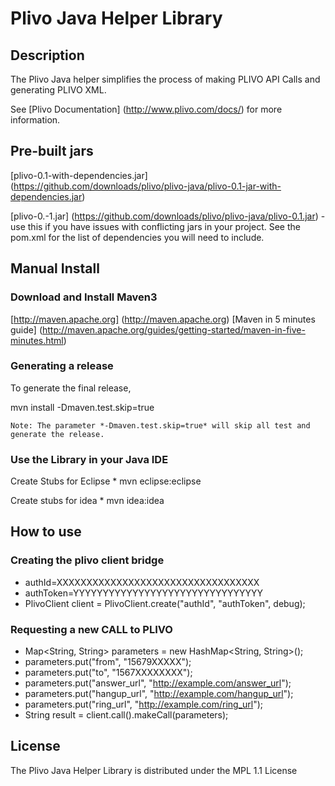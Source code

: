 Plivo Java Helper Library
=========================

Description
-----------

The Plivo Java helper simplifies the process of making PLIVO API Calls and generating PLIVO XML.

See [Plivo Documentation] (http://www.plivo.com/docs/) for more information.



Pre-built jars
--------------

[plivo-0.1-with-dependencies.jar] (https://github.com/downloads/plivo/plivo-java/plivo-0.1-jar-with-dependencies.jar)

[plivo-0.-1.jar] (https://github.com/downloads/plivo/plivo-java/plivo-0.1.jar) - use this if you have issues with conflicting jars in your project. See the pom.xml for the list of dependencies you will need to include.



Manual Install
------------

### Download and Install Maven3 


[http://maven.apache.org] (http://maven.apache.org)
[Maven in 5 minutes guide] (http://maven.apache.org/guides/getting-started/maven-in-five-minutes.html)


### Generating a release

To generate the final release,
	

mvn install -Dmaven.test.skip=true


	
	Note: The parameter *-Dmaven.test.skip=true* will skip all test and generate the release.
	
### Use the Library in your Java IDE

Create Stubs for Eclipse
    * mvn eclipse:eclipse

Create stubs for idea
    * mvn idea:idea


How to use
----------

### Creating the plivo client bridge
  * authId=XXXXXXXXXXXXXXXXXXXXXXXXXXXXXXXXXX
  * authToken=YYYYYYYYYYYYYYYYYYYYYYYYYYYYYYYY
  * PlivoClient client = PlivoClient.create("authId", "authToken", debug);
  
 
### Requesting a new CALL to PLIVO

* Map<String, String> parameters = new HashMap<String, String>();
* parameters.put("from", "15679XXXXX");
* parameters.put("to", "1567XXXXXXXX");
* parameters.put("answer_url", "http://example.com/answer_url");
* parameters.put("hangup_url", "http://example.com/hangup_url");
* parameters.put("ring_url", "http://example.com/ring_url");
* String result = client.call().makeCall(parameters);


License
-------

The Plivo Java Helper Library is distributed under the MPL 1.1 License
